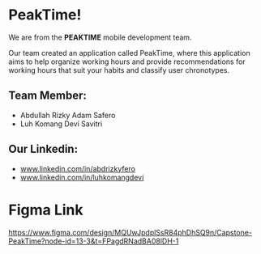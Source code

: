 # PeakTime! 

We are from the **PEAKTIME** mobile development team.

Our team created an application called PeakTime, where this application aims to help organize working hours and provide recommendations for working hours that suit your habits and classify user chronotypes.

## Team Member:
- Abdullah Rizky Adam Safero
- Luh Komang Devi Savitri

## Our Linkedin:
- www.linkedin.com/in/abdrizkyfero
- www.linkedin.com/in/luhkomangdevi

# Figma Link

https://www.figma.com/design/MQUwJpdplSsR84phDhSQ9n/Capstone-PeakTime?node-id=13-3&t=FPagdRNadBA08lDH-1




